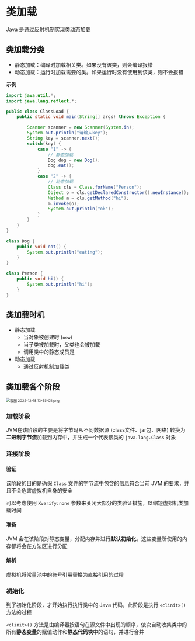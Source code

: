 # 类加载

Java 是通过反射机制实现类动态加载

## 类加载分类

-   静态加载：编译时加载相关类。如果没有该类，则会编译报错
-   动态加载：运行时加载需要的类。如果运行时没有使用到该类，则不会报错

**示例**

```java
import java.util.*;
import java.lang.reflect.*;

public class ClassLoad {
    public static void main(String[] args) throws Exception {

        Scanner scanner = new Scanner(System.in);
        System.out.println("请输入key");
        String key = scanner.next();
        switch(key) {
            case "1" -> {
                // 静态加载
                Dog dog = new Dog();
                dog.eat();
            }
            case "2" -> {
                // 动态加载
                Class cls = Class.forName("Person");
                Object o = cls.getDeclaredConstructor().newInstance();
                Method m = cls.getMethod("hi");
                m.invoke(o);
                System.out.println("ok");
            }
        }
    }
}

class Dog {
    public void eat() {
        System.out.println("eating");
    }
}

class Person {
    public void hi() {
        System.out.println("hi");
    }
}
```

## 类加载时机

-   静态加载
    -   当对象被创建时 (`new`)
    -   当子类被加载时，父类也会被加载
    -   调用类中的静态成员是
-   动态加载
    -   通过反射机制加载类

## 类加载各个阶段

<img src="https://s2.loli.net/2022/12/18/4IHr29qBGoXPYTs.png" alt="截图 2022-12-18 13-35-05.png" style="zoom:67%;" />

### 加载阶段

JVM在该阶段的主要是将字节码从不同数据源 (class文件、jar包、网络) 转换为**二进制字节流**加载到内存中，并生成一个代表该类的 `java.lang.Class` 对象

### 连接阶段

#### 验证

该阶段的目的是确保 `Class` 文件的字节流中包含的信息符合当前 JVM 的要求，并且不会危害虚拟机自身的安全

可以考虑使用 `Xverify:none` 参数来关闭大部分的类验证措施，以缩短虚拟机类加载时间

#### 准备

JVM 会在该阶段对静态变量，分配内存并进行**默认初始化**。这些变量所使用的内存都将会在方法区进行分配

#### 解析

虚拟机将常量池中的符号引用替换为直接引用的过程

### 初始化

到了初始化阶段，才开始执行执行类中的 Java 代码，此阶段是执行 `<clinit>()` 方法的过程

`<clinit>()` 方法是由编译器按语句在源文件中出现的顺序，依次自动收集类中的所有**静态变量**的赋值动作和**静态代码块**中的语句，并进行合并


